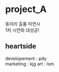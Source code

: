 # project_A
동아리 출품 미연시 <br>
1차 시연회 대성공!
## heartside
developement : pdy <br>
marketing : kjg
art : lsm
